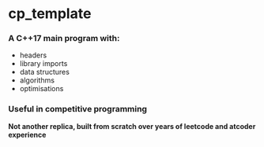 # cp_template
### A C++17 main program with:
* headers
* library imports
* data structures
* algorithms
* optimisations
### Useful in competitive programming
__Not another replica, built from scratch over years of leetcode and atcoder experience__
